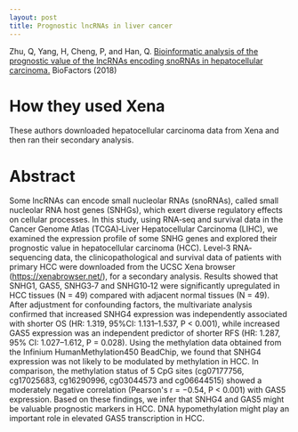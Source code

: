 ```yaml
---
layout: post
title: Prognostic lncRNAs in liver cancer
---
```


Zhu, Q, Yang, H, Cheng, P, and Han, Q. [Bioinformatic analysis of the prognostic value of the lncRNAs encoding snoRNAs in hepatocellular carcinoma.](https://doi.org/10.1002/biof.1478) BioFactors (2018) 

# How they used Xena
These authors downloaded hepatocellular carcinoma data from Xena and then ran their secondary analysis. 

# Abstract
Some lncRNAs can encode small nucleolar RNAs (snoRNAs), called small nucleolar RNA host genes (SNHGs), which exert diverse regulatory effects on cellular processes. In this study, using RNA‐seq and survival data in the Cancer Genome Atlas (TCGA)‐Liver Hepatocellular Carcinoma (LIHC), we examined the expression profile of some SNHG genes and explored their prognostic value in hepatocellular carcinoma (HCC). Level‐3 RNA‐sequencing data, the clinicopathological and survival data of patients with primary HCC were downloaded from the UCSC Xena browser (https://xenabrowser.net/), for a secondary analysis. Results showed that SNHG1, GAS5, SNHG3‐7 and SNHG10‐12 were significantly upregulated in HCC tissues (N = 49) compared with adjacent normal tissues (N = 49). After adjustment for confounding factors, the multivariate analysis confirmed that increased SNHG4 expression was independently associated with shorter OS (HR: 1.319, 95%CI: 1.131–1.537, P < 0.001), while increased GAS5 expression was an independent predictor of shorter RFS (HR: 1.287, 95% CI: 1.027–1.612, P = 0.028). Using the methylation data obtained from the Infinium HumanMethylation450 BeadChip, we found that SNHG4 expression was not likely to be modulated by methylation in HCC. In comparison, the methylation status of 5 CpG sites (cg07177756, cg17025683, cg16290996, cg03044573 and cg06644515) showed a moderately negative correlation (Pearson's r = −0.54, P < 0.001) with GAS5 expression. Based on these findings, we infer that SNHG4 and GAS5 might be valuable prognostic markers in HCC. DNA hypomethylation might play an important role in elevated GAS5 transcription in HCC.

